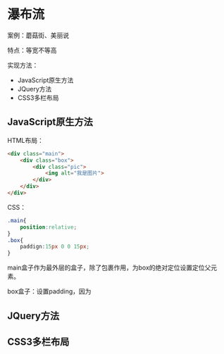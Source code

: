 # 瀑布流

案例：蘑菇街、美丽说

特点：等宽不等高

实现方法：

+ JavaScript原生方法
+ JQuery方法
+ CSS3多栏布局

## JavaScript原生方法

HTML布局：

```html
<div class="main">
    <div class="box">
        <div class="pic">
            <img alt="我是图片">
        </div>
    </div>
</div>
```

CSS：

```css
.main{
    position:relative;
}
.box{    
    paddign:15px 0 0 15px;
}
```

main盒子作为最外层的盒子，除了包裹作用，为box的绝对定位设置定位父元素。

box盒子：设置padding，因为

## JQuery方法

## CSS3多栏布局